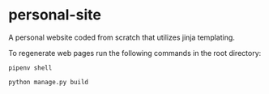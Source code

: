 # personal-site

A personal website coded from scratch that utilizes jinja templating.

To regenerate web pages run the following commands in the root directory:


```pipenv shell```


```python manage.py build```
